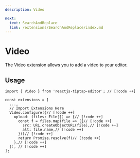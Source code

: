 ```yaml
---
description: Video

next:
  text: SearchAndReplace
  link: /extensions/SearchAndReplace/index.md
---
```


# Video

The Video extension allows you to add a video to your editor.

## Usage

```tsx
import { Video } from 'reactjs-tiptap-editor'; // [!code ++]

const extensions = [
  ...,
  // Import Extensions Here
  Video.configure({// [!code ++]
    upload: (files: File[]) => {// [!code ++]
      const f = files.map(file => ({// [!code ++]
        src: URL.createObjectURL(file),// [!code ++]
        alt: file.name,// [!code ++]
      }))// [!code ++]
      return Promise.resolve(f)// [!code ++]
    },// [!code ++]
  }), // [!code ++]
];
```
